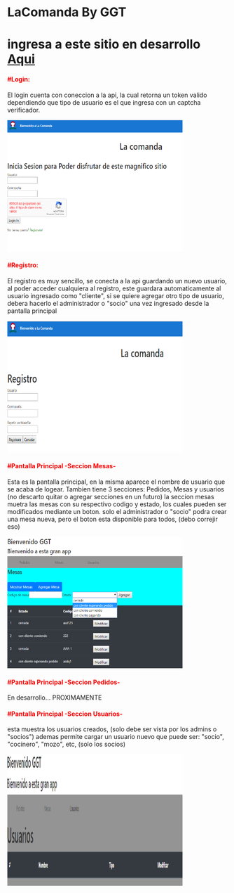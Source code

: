 # LaComanda By GGT 
# ingresa a este sitio en desarrollo <a href="https://trittog.github.io/TP_Lab4_2c_2019/">Aqui</a>

<h4 style="color:red">#Login:</h4>
<p>El login cuenta con coneccion a la api, la cual retorna un token valido dependiendo que tipo de usuario es el que ingresa con un captcha verificador.</p>

<img src="laComanda-login.png" alt="Smiley face" height="300" width="400">

<h4 style="color:red">#Registro:</h4>
<p>El registro es muy sencillo, se conecta a la api guardando un nuevo usuario, al poder acceder cualquiera al registro, este guardara automaticamente al usuario ingresado como "cliente", si se quiere agregar otro tipo de usuario, debera hacerlo el administrador o "socio" una vez ingresado desde la pantalla principal</p>

<img src="laComanda-registro.png" alt="Smiley face" height="300" width="400">

<h4 style="color:red">#Pantalla Principal -Seccion Mesas- </h4>
<p>Esta es la pantalla principal, en la misma aparece el nombre de usuario que se acaba de logear. Tambien tiene 3 secciones: Pedidos, Mesas y usuarios (no descarto quitar o agregar secciones en un futuro) la seccion mesas muetra las mesas con su respectivo codigo y estado, los cuales pueden ser modificados mediante un boton. solo el administrador o "socio" podra crear una mesa nueva, pero el boton esta disponible para todos, (debo correjir eso)</p>

<img src="laComanda-ppal.png" alt="Smiley face" height="300" width="400">



<h4 style="color:red">#Pantalla Principal -Seccion Pedidos-</h4>
<p>En desarrollo... PROXIMAMENTE</p>

<h4 style="color:red">#Pantalla Principal -Seccion Usuarios-</h4>
<p>esta muestra los usuarios creados, (solo debe ser vista por los admins o "socios") ademas permite cargar un usuario nuevo que puede ser: "socio", "cocinero", "mozo", etc, (solo los socios)</p>

<img src="laComanda-usuarios.png" alt="Smiley face" height="300" width="400">
